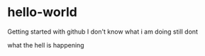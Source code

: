 # hello-world
Getting started with github
I don't know what i am doing
still dont

what the hell is happening
